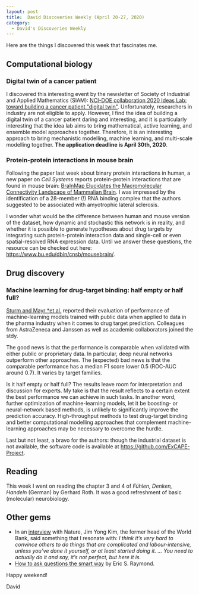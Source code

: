 ```yaml
---
layout: post
title:  David Discoveries Weekly (April 20-27, 2020)
category: 
  - David's Discoveries Weekly 
---
```


Here are the things I discovered this week that fascinates me.

## Computational biology

### Digital twin of a cancer patient

I discovered this interesting event by the newsletter of Society of Industrial and Applied Mathematics (SIAM): [NCI-DOE collaboration 2020 Ideas Lab: toward building a cancer patient "digital twin"](https://events.cancer.gov/cbiit/dtwin2020/). Unfortunately, researchers in industry are not eligible to apply. However, I find the idea of building a digital twin of a cancer patient daring and interesting, and it is particularly interesting that the idea lab aims to bring mathematical, active learning, and ensemble model approaches together. Therefore, it is an interesting approach to bring mechanistic modelling, machine learning, and multi-scale modelling together. **The application deadline is April 30th, 2020**. 

### Protein-protein interactions in mouse brain
Following the paper last week about binary protein interactions in human, a new
paper on *Cell Systems* reports protein-protein interactions that are found in
mouse brain: [BraInMap Elucidates the Macromolecular Connectivity Landscape of
Mammalian
Brain](https://www.cell.com/cell-systems/fulltext/S2405-4712(20)30109-5). I was
impressed by the identification of a 28-member (!) RNA binding complex that the
authors suggested to be associated with amyotrophic lateral sclerosis. 

I wonder
what would be the difference between human and mouse version of the dataset, how
dynamic and stochastic this network is in reality, and whether it is possible to
generate hypotheses about drug targets by integrating such protein-protein
interaction data and single-cell or even spatial-resolved RNA expression data.
Until we answer these questions, the resource can be checked out here:
https://www.bu.edu/dbin/cnsb/mousebrain/. 

## Drug discovery

### Machine learning for drug-target binding: half empty or half full?

[Sturm and Mayr *et
al.](https://jcheminf.biomedcentral.com/articles/10.1186/s13321-020-00428-5)
reported their evaluation of performance of machine-learning models trained with
public data when applied to data in the pharma industry when it comes to drug target prediction. Colleagues from AstraZeneca and Janssen as well as academic collaborators joined the stdy.

The good news is that the performance is comparable when validated with either
public or proprietary data. In particular, deep neural networks outperform other approaches. The (expected) bad news is that the comparable performance has a median F1 score lower 0.5 (ROC-AUC around 0.7). It varies by target families. 

Is it half empty or half full? The results leave room for interpretation and
discussion for experts. My take is that the result reflects to a certain extent
the best performance we can achieve in such tasks. In another word, further
optimization of machine-learning models, let it be boosting- or neural-network
based methods, is unlikely to significantly improve the prediction accuracy.
High-throughput methods to test drug-target binding and better computational modelling approaches that complement machine-learning approaches may be necessary to overcome the hurdle.

Last but not least, a bravo for the authors: though the industrial dataset is
not available, the software code is available at https://github.com/ExCAPE-Project.

## Reading

This week I went on reading the chapter 3 and 4 of *Fühlen, Denken,
Handeln* (German) by Gerhard Roth. It was a good refreshment of basic
(molecular) neurobiology.

## Other gems

* In an [interview](https://www.nature.com/articles/d41586-020-01218-7) with Nature, Jim Yong Kim, the former head of the World Bank, said something that I resonate with: *I think it’s very hard to convince others to do things that are complicated and labour-intensive, unless you’ve done it yourself, or at least started doing it. ... You need to actually do it and say, it’s not perfect, but here it is.*
* [How to ask questions the smart
    way](http://www.catb.org/~esr/faqs/smart-questions.html) by Eric S. Raymond.

Happy weekend! 

David
